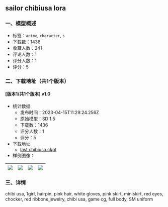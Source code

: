 ## sailor chibiusa lora
### 一、模型概述

- 标签：`anime`, `character`, `s`
- 下载数：1436
- 收藏人数：241
- 评论人数：1
- 评分人数：1
- 评分：5

### 二、下载地址（共1个版本）

#### [版本1/共1个版本] v1.0

- 统计数据
  - 发布时间：2023-04-15T11:29:24.256Z
  - 原始模型：SD 1.5
  - 下载数：1436
  - 评分人数：1
  - 评分：5
- 下载地址
  - [last chibiusa.ckpt](https://civitai.com/api/download/models/46302)
- 样例图像：

| <img src="https://image.civitai.com/xG1nkqKTMzGDvpLrqFT7WA/3dd97e4e-f32e-49b2-bf42-382d92bf0100/width=450/501088.jpeg" /> | <img src="https://image.civitai.com/xG1nkqKTMzGDvpLrqFT7WA/b6000aba-de4a-47a7-d793-09c2d751a800/width=450/501087.jpeg" /> | <img src="https://image.civitai.com/xG1nkqKTMzGDvpLrqFT7WA/c2308f6f-2de2-4f35-206a-a1ff16883500/width=450/501086.jpeg" /> | <img src="https://image.civitai.com/xG1nkqKTMzGDvpLrqFT7WA/2173eac0-0dc2-41e5-54a9-f48455dcaf00/width=450/501090.jpeg" /> |
| ---- | ---- | ---- | ---- |


### 三、详情
<p>chibi usa, 1girl, hairpin, pink hair, white gloves, pink skirt, miniskirt, red eyes, chocker, red ribbone,jewelry, chibi usa, game cg, full body, SM uniform </p>